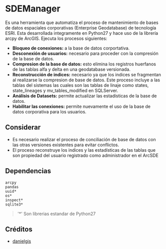 # SDEManager

Es una herramienta que automatiza el proceso de mantenimiento de bases de datos espaciales corporativas (Enterprise Geodatabase) de tecnología ESRI. Esta desarrollada integramente en Python27 y hace uso de la librería arcpy de ArcGIS. Ejecuta los procesos siguientes:

* **Bloqueo de conexiones:** a la base de datos corportativa.
* **Desconexión de usuarios:** necesario para proceder con la compresión de la base de datos.
* **Compresion de la base de datos:** esto elimina los registros huerfanos de las tablas alfa y delta en una geodatabase versionada.
* **Reconstrucción de indices:** necesario ya que los indices se fragmentan al realizarse la compresion de base de datos. Este proceso incluye a las tablas del sistemas las cuales son las tablas de linaje como states, state_lineages y mv_tables_modified en SQLServer.
* **Análisis de Datasets:** permite actualizar las estadísticas de la base de datos.
* **Habilitar las conexiones:** permite nuevamente el uso de la base de datos corporativa para los usuarios.

## Considerar
* Es necesario realizar el proceso de conciliación de base de datos con las otras versiones existentes para evitar conflictos.
* El proceso reconstruye los indices y las estadísticas de las tablas que son propiedad del usuario registrado como administrador en el ArcSDE

## Dependencias
    arcpy
    pandas
    uuid*
    os*
    inspect*
    sqlite3*
    
> '*' Son librerias estandar de Python27

## Créditos
* [danielgis](https://danielgis.github.io)
